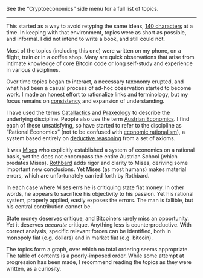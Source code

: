 See the “Cryptoeconomics” side menu for a full list of topics.

***

This started as a way to avoid retyping the same ideas, [140 characters](https://en.wikipedia.org/wiki/Twitter) at a time. In keeping with that environment, topics were as short as possible, and informal. I did not intend to write a book, and still could not.

Most of the topics (including this one) were written on my phone, on a flight, train or in a coffee shop. Many are quick observations that arise from intimate knowledge of core Bitcoin code or long self-study and experience in various disciplines.

Over time topics began to interact, a necessary taxonomy erupted, and what had been a casual process of ad-hoc observation started to become work. I made an honest effort to rationalize links and terminology, but my focus remains on [consistency](https://en.wikipedia.org/wiki/Consistency) and expansion of understanding.

I have used the terms [Catallactics](https://en.wikipedia.org/wiki/Catallactics) and [Praxeology](https://en.wikipedia.org/wiki/Praxeology) to describe the underlying discipline. People also use the term [Austrian Economics](https://en.wikipedia.org/wiki/Austrian_School). I find each of these unsatisfying, so have started to refer to the discipline as “Rational Economics” (not to be confused with [economic rationalism](https://en.wikipedia.org/wiki/Economic_rationalism)), a system based entirely on [deductive reasoning](https://en.wikipedia.org/wiki/Deductive_reasoning) from a set of axioms.

It was [Mises](https://en.wikipedia.org/wiki/Ludwig_von_Mises) who explicitly established a system of economics on a rational basis, yet the does not encompass the entire Austrian School (which predates Mises). [Rothbard](https://en.wikipedia.org/wiki/Murray_Rothbard) adds rigor and clarity to Mises, deriving some important new conclusions. Yet Mises (as most humans) makes material errors, which are unfortunately carried forth by Rothbard.

In each case where Mises errs he is critiquing state fiat money. In other words, he appears to sacrifice his objectivity to his passion. Yet his rational system, properly applied, easily exposes the errors. The man is fallible, but his central contribution cannot be.

State money deserves critique, and Bitcoiners rarely miss an opportunity. Yet it deserves *accurate* critique. Anything less is counterproductive. With correct analysis, specific relevant forces can be identified, both in monopoly fiat (e.g. dollars) and in market fiat (e.g. bitcoin).

The topics form a graph, over which no total ordering seems appropriate. The table of contents is a poorly-imposed order. While some attempt at progression has been made, I recommend reading the topics as they were written, as a curiosity.
